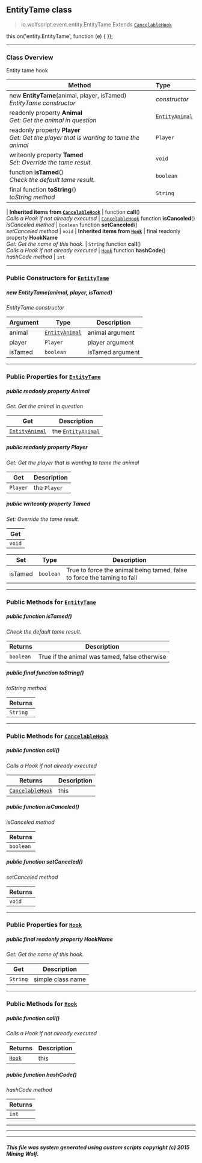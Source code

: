 ## EntityTame __class__

>io.wolfscript.event.entity.EntityTame
>Extends [`CancelableHook`](../../hook/CancelableHook.md)

this.on('entity.EntityTame', function (e) { });

---

### Class Overview

Entity tame hook

Method | Type   
--- | :--- 
new __EntityTame__(animal, player, isTamed) <br> _EntityTame constructor_ | _constructor_
 readonly property __Animal__ <br> _Get: Get the animal in question_ | [`EntityAnimal`](../../api/entity/living/animal/EntityAnimal.md)
 readonly property __Player__ <br> _Get: Get the player that is wanting to tame the animal_ | `Player`
 writeonly property __Tamed__ <br> _Set: Override the tame result._ | `void`
 function __isTamed__() <br> _Check the default tame result._ | `boolean`
final function __toString__() <br> _toString method_ | `String`
 |
__Inherited items from [`CancelableHook`](../../hook/CancelableHook.md)__ |
 function __call__() <br> _Calls a Hook if not already executed_ | [`CancelableHook`](../../hook/CancelableHook.md)
 function __isCanceled__() <br> _isCanceled method_ | `boolean`
 function __setCanceled__() <br> _setCanceled method_ | `void`
 |
__Inherited items from [`Hook`](../../hook/Hook.md)__ |
final readonly property __HookName__ <br> _Get: Get the name of this hook._ | `String`
 function __call__() <br> _Calls a Hook if not already executed_ | [`Hook`](../../hook/Hook.md)
 function __hashCode__() <br> _hashCode method_ | `int`







---

### Public Constructors for [`EntityTame`](EntityTame.md)

##### <a id='entitytame'></a>new __EntityTame__(animal, player, isTamed) 

_EntityTame constructor_

Argument | Type | Description  
--- | --- | --- 
animal | [`EntityAnimal`](../../api/entity/living/animal/EntityAnimal.md) | animal argument
player | `Player` | player argument
isTamed | `boolean` | isTamed argument

---

### Public Properties for [`EntityTame`](EntityTame.md)

##### <a id='animal'></a>public  readonly property __Animal__

_Get: Get the animal in question_

Get | Description
--- | --- 
[`EntityAnimal`](../../api/entity/living/animal/EntityAnimal.md) | the [`EntityAnimal`](../../api/entity/living/animal/EntityAnimal.md)



##### <a id='player'></a>public  readonly property __Player__

_Get: Get the player that is wanting to tame the animal_

Get | Description
--- | --- 
`Player` | the `Player`



##### <a id='tamed'></a>public  writeonly property __Tamed__

_Set: Override the tame result._

Get | 
--- | 
`void` |

Set | Type | Description  
--- | --- | --- 
isTamed | `boolean` | True to force the animal being tamed, false to force the taming to fail


---

### Public Methods for [`EntityTame`](EntityTame.md)

##### <a id='istamed'></a>public  function __isTamed__()

_Check the default tame result._

Returns | Description
--- | --- 
`boolean` | True if the animal was tamed, false otherwise


##### <a id='tostring'></a>public final function __toString__()

_toString method_

Returns | 
--- | 
`String` |


---

### Public Methods for [`CancelableHook`](../../hook/CancelableHook.md)

##### <a id='call'></a>public  function __call__()

_Calls a Hook if not already executed_

Returns | Description
--- | --- 
[`CancelableHook`](../../hook/CancelableHook.md) | this


##### <a id='iscanceled'></a>public  function __isCanceled__()

_isCanceled method_

Returns | 
--- | 
`boolean` |


##### <a id='setcanceled'></a>public  function __setCanceled__()

_setCanceled method_

Returns | 
--- | 
`void` |


---

### Public Properties for [`Hook`](../../hook/Hook.md)

##### <a id='hookname'></a>public final readonly property __HookName__

_Get: Get the name of this hook._

Get | Description
--- | --- 
`String` | simple class name



---

### Public Methods for [`Hook`](../../hook/Hook.md)

##### <a id='call'></a>public  function __call__()

_Calls a Hook if not already executed_

Returns | Description
--- | --- 
[`Hook`](../../hook/Hook.md) | this


##### <a id='hashcode'></a>public  function __hashCode__()

_hashCode method_

Returns | 
--- | 
`int` |


---


---


---


##### This file was system generated using custom scripts copyright (c) 2015 Mining Wolf.
	

